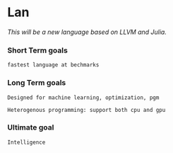 # Lan

*This will be a new language based on LLVM and Julia.*

### Short Term goals

	fastest language at bechmarks

### Long Term goals

	Designed for machine learning, optimization, pgm

	Heterogenous programming: support both cpu and gpu

### Ultimate goal

	Intelligence

